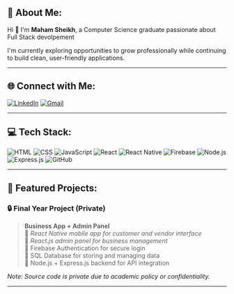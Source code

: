 ## 💫 About Me:
Hi 👋 I'm **Maham Sheikh**, a Computer Science graduate passionate about Full Stack devolpement

I'm currently exploring opportunities to grow professionally while continuing to build clean, user-friendly applications.

---

## 🌐 Connect with Me:
[![LinkedIn](https://img.shields.io/badge/LinkedIn-blue?logo=linkedin&style=flat-square)](https://www.linkedin.com/in/maham-javed-0a229422a/)
[![Gmail](https://img.shields.io/badge/Gmail-red?logo=gmail&style=flat-square)](mailto:mahamjaved2711@gmail.com)

---

## 💻 Tech Stack:
![HTML](https://img.shields.io/badge/HTML5-E34F26?style=flat-square&logo=html5&logoColor=white)
![CSS](https://img.shields.io/badge/CSS3-1572B6?style=flat-square&logo=css3&logoColor=white)
![JavaScript](https://img.shields.io/badge/JavaScript-F7DF1E?style=flat-square&logo=javascript&logoColor=black)
![React](https://img.shields.io/badge/React-20232A?style=flat-square&logo=react&logoColor=61DAFB)
![React Native](https://img.shields.io/badge/React_Native-20232A?style=flat-square&logo=react&logoColor=61DAFB)
![Firebase](https://img.shields.io/badge/Firebase-FFCA28?style=flat-square&logo=firebase&logoColor=black)
![Node.js](https://img.shields.io/badge/Node.js-339933?style=flat-square&logo=node.js&logoColor=white)
![Express.js](https://img.shields.io/badge/Express.js-000000?style=flat-square&logo=express&logoColor=white)
![GitHub](https://img.shields.io/badge/GitHub-100000?style=flat-square&logo=github&logoColor=white)

---

## 🚀 Featured Projects:

### 🔒 Final Year Project (Private)
> **Business App + Admin Panel**  
> 🔹 *React Native mobile app for customer and vendor interface*  
> 🔹 *React.js admin panel for business management*  
> 🔹 Firebase Authentication for secure login  
> 🔹 SQL Database for storing and managing data  
> 🔹 Node.js + Express.js backend for API integration

*Note: Source code is private due to academic policy or confidentiality.*

---
